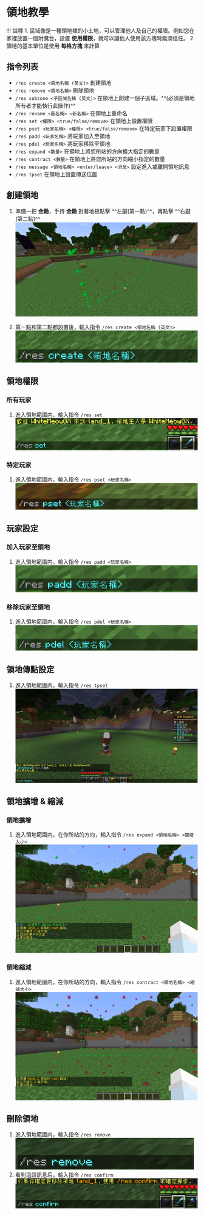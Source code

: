 # 領地教學

!!! 註釋
    1. 區域像是一種領地裡的小土地，可以管理他人及自己的權限。例如您在家裡放置一個附魔台，設置 **使用權限**，就可以讓他人使用該方塊時無須信任。
    2. 領地的基本單位是使用 **每格方塊** 來計算

## 指令列表
- `/res create <領地名稱 (英文)>` 創建領地
- `/res remove <領地名稱>` 刪除領地
- `/res subzone <子區域名稱 (英文)>` 在領地上創建一個子區域。^^(必須是領地所有者才能執行此操作)^^
- `/res rename <舊名稱> <新名稱>` 在領地上重命名
- `/res set <權限> <true/false/remove>` 在領地上設置權限
- `/res pset <玩家名稱> <權限> <true/false/remove>` 在特定玩家下設置權限
- `/res padd <玩家名稱>` 將玩家加入至領地
- `/res pdel <玩家名稱>` 將玩家移除至領地
- `/res expand <數量>` 在領地上將您所站的方向擴大指定的數量
- `/res contract <數量>` 在領地上將您所站的方向縮小指定的數量
- `/res message <領地名稱> <enter/leave> <消息>` 設定進入或離開領地訊息
- `/res tpset` 在領地上設置傳送位置

## 創建領地
1. 準備一把 **金鋤**，手持 **金鋤** 對著地板點擊 ^^左鍵(第一點)^^，再點擊 ^^右鍵(第二點)^^
![圖片](assets/land/cui.png)

2. 第一點和第二點都設置後，輸入指令 `/res create <領地名稱 (英文)>`
![圖片](assets/land/create.png)

## 領地權限
### 所有玩家
1. 進入領地範圍内，輸入指令 `/res set`
![圖片](assets/land/permission.png)


### 特定玩家
1. 進入領地範圍内，輸入指令 `/res pset <玩家名稱>`
![圖片](assets/land/pset.png)

## 玩家設定
### 加入玩家至領地
1. 進入領地範圍内，輸入指令 `/res padd <玩家名稱>`
![圖片](assets/land/padd.png)
### 移除玩家至領地
1. 進入領地範圍内，輸入指令 `/res pdel <玩家名稱>`
![圖片](assets/land/pdel.png)

## 領地傳點設定
1. 進入領地範圍内，輸入指令 `/res tpset`
![圖片](assets/land/tpset.png)

## 領地擴增 & 縮減
### 領地擴增
1. 進入領地範圍内，在你所站的方向，輸入指令 `/res expand <領地名稱> <擴增大小>`
![圖片](assets/land/expaned.png)

### 領地縮減
1. 進入領地範圍内，在你所站的方向，輸入指令 `/res contract <領地名稱> <縮減大小>`
![圖片](assets/land/contracted.png)

## 刪除領地
1. 進入領地範圍内，輸入指令 `/res remove`
![圖片](assets/land/remove.png)
2. 看到這段訊息后，輸入指令 `/res confirm`
![圖片](assets/land/remove_confirm.png)